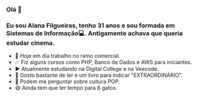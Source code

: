 ### Olá 👋
### Eu sou Alana Filgueiras, tenho 31 anos e sou formada em Sistemas de Informação:computer:. Antigamente achava que queria estudar cinema.
* :pushpin: Hoje em dia trabalho no ramo comercial.
* :white_check_mark: Fiz alguns cursos como PHP, Banco de Dados e AWS para iniciantes.
* :arrow_forward: Atualmente estudando na Digital College e na Veecode.
* :blue_book: Gosto bastante de ler e um livro para indicar "EXTRAORDINÁRIO".
* :newspaper: Podem me perguntar sobre cultura POP.
* 😄 Ainda tem que ter tempo para 8 gatos.

<!-- **alanafilgueiras/alanafilgueiras** is a ✨ _special_ ✨ repository because its `README.md` (this file) appears on your GitHub profile.

Here are some ideas to get you started:

- 🔭 I’m currently working on ...
- 🌱 I’m currently learning ...
- 👯 I’m looking to collaborate on ...
- 🤔 I’m looking for help with ...
- 💬 Ask me about ...
- 📫 How to reach me: ...
- 😄 Pronouns: ...
- ⚡ Fun fact: ...
-->

